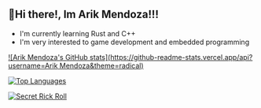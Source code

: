 ## 👋Hi there!, Im Arik Mendoza!!!
- I'm currently learning Rust and C++
- I'm very interested to game development and embedded programming

[![Arik Mendoza's GitHub stats](https://github-readme-stats.vercel.app/api?username=Arik Mendoza&theme=radical)](https://github.com/ArikMendoza?tab=repositories)

[![Top Languages](https://github-readme-stats.vercel.app/api/top-langs/?username=ArikMendoza&theme=radical)](https://en.wikipedia.org/wiki/Programming_language)


[![Secret Rick Roll](https://img.shields.io/badge/YouTube_Music-FF0000?style=for-the-badge&logo=youtube-music&logoColor=white)](https://youtu.be/fcZXfoB2f70)
<!---
RedstoneNotPlaced/RedstoneNotPlaced is a ✨ special ✨ repository because its `README.md` (this file) appears on your GitHub profile.
You can click the Preview link to take a look at your changes.
--->
